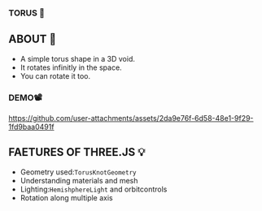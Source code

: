 ### TORUS 🛟
## ABOUT 🎲
- A simple torus shape in a 3D void.
- It rotates infinitly in the space.
- You can rotate it too.
### DEMO📽️

https://github.com/user-attachments/assets/2da9e76f-6d58-48e1-9f29-1fd9baa0491f


## FAETURES OF THREE.JS 💡
- Geometry used:`TorusKnotGeometry`
- Understanding materials and mesh
- Lighting:`HemishphereLight` and orbitcontrols
- Rotation along multiple axis



